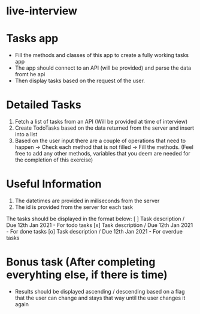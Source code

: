 # live-interview

# Tasks app

- Fill the methods and classes of this app to create a fully working tasks app
- The app should connect to an API (will be provided) and parse the data fromt he api
- Then display tasks based on the request of the user.

# Detailed Tasks
  1) Fetch a list of tasks from an API (Will be provided at time of interview)
  2) Create TodoTasks based on the data returned from the server and insert into a list
  3) Based on the user input there are a couple of operations that need to happen -> Check each method that is not filled -> Fill the methods. 
  (Feel free to add any other methods, variables that you deem are needed for the completion of this exercise)
    
# Useful Information
  1) The datetimes are provided in miliseconds from the server
  2) The id is provided from the server for each task

The tasks should be displayed in the format below:
[ ] Task description / Due 12th Jan 2021 - For todo tasks
[x] Task description / Due 12th Jan 2021 - For done tasks
[o] Task description / Due 12th Jan 2021 - For overdue tasks

# Bonus task (After completing everyhting else, if there is time)
  - Results should be displayed ascending / descending based on a flag that the user can change and stays that way until the user changes it again
